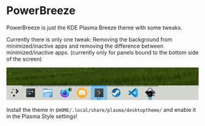 # PowerBreeze

PowerBreeze is just the KDE Plasma Breeze theme with some tweaks.

Currently there is only one tweak: Removing the background from minimized/inactive apps and removing the difference between minimized/inactive apps. (currently only for panels bound to the bottom side of the screen)

![media/taskbar.png](media/taskbar.png)

Install the theme in `$HOME/.local/share/plasma/desktoptheme/` and enable it in the Plasma Style settings!